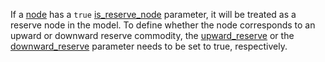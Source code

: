 If a [node](@ref) has a `true` [is\_reserve\_node](@ref) parameter,
it will be treated as a reserve node in the model. To define whether
the node corresponds to an upward or downward reserve commodity, the [upward\_reserve](@ref) or the [downward\_reserve](@ref)
parameter needs to be set to true, respectively.
